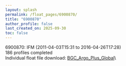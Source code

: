 ```yaml
---
layout: splash
permalink: /float_pages/6900870/
title: "6900870"
author_profile: false
last_created_on: 2025-09-30
toc: false
---
```

 
6900870: IFM (2011-04-03T15:31 to 2016-04-26T17:28)\
186 profiles completed\
Individual float file download: [BGC_Argo_Plus_Global](https://ftp.soest.hawaii.edu/bgc_argo_plus/Individual_Floats/outliers_removed/6900870_Sprof_processed.nc)\
